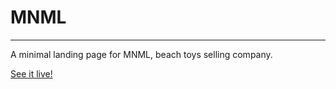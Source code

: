 # MNML
---

A minimal landing page for MNML, beach toys selling company.


[See it live!](https://gabrielusr.github.io/mnml-landingpage)